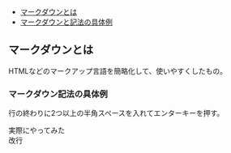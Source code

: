 * [マークダウンとは](#マークダウンとは)
* [マークダウンと記法の具体例](#マークダウン記法の具体例)

## マークダウンとは  
HTMLなどのマークアップ言語を簡略化して、使いやすくしたもの。
### マークダウン記法の具体例  
行の終わりに2つ以上の半角スペースを入れてエンターキーを押す。

実際にやってみた  
改行
